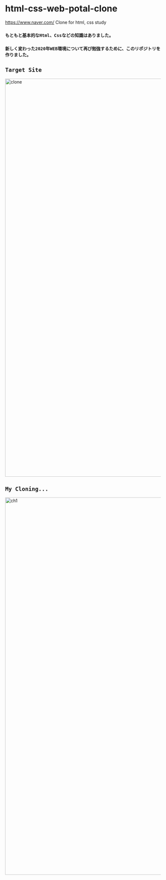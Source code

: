 # html-css-web-potal-clone
https://www.naver.com/ Clone for html, css study

### `もともと基本的なHtml、Cssなどの知識はありました。`
### `新しく変わった2020年WEB環境について再び勉強するために、このリポジトリを作りました。`

## `Target Site`
<img width="1289" alt="clone" src="https://user-images.githubusercontent.com/49154920/87513974-7f471800-c6b4-11ea-8876-d64976ab887c.png">



## `My Cloning...`
<img width="1222" alt="ch1" src="https://user-images.githubusercontent.com/49154920/87514038-971e9c00-c6b4-11ea-8d4d-e1b11a3b4e41.png">
